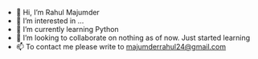 - 👋 Hi, I’m Rahul Majumder
- 👀 I’m interested in ...
- 🌱 I’m currently learning Python
- 💞️ I’m looking to collaborate on nothing as of now. Just started learning
- 📫 To contact me please write to majumderrahul24@gmail.com

<!---
MajumderR/MajumderR is a ✨ special ✨ repository because its `README.md` (this file) appears on your GitHub profile.
You can click the Preview link to take a look at your changes.
--->
